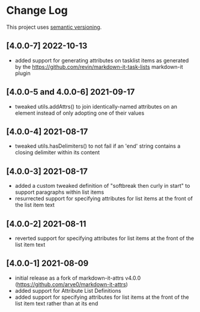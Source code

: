# Change Log

This project uses [semantic versioning](http://semver.org/).

## [4.0.0-7] 2022-10-13
- added support for generating attributes on tasklist items as generated by the <https://github.com/revin/markdown-it-task-lists> markdown-it plugin

## [4.0.0-5 and 4.0.0-6] 2021-09-17
- tweaked utils.addAttrs() to join identically-named attributes on an element instead of only adopting one of their values

## [4.0.0-4] 2021-08-17
- tweaked utils.hasDelimiters() to not fail if an 'end' string contains a closing delimiter within its content

## [4.0.0-3] 2021-08-17
- added a custom tweaked definition of "softbreak then curly in start" to support paragraphs within list items
- resurrected support for specifying attributes for list items at the front of the list item text

## [4.0.0-2] 2021-08-11
- reverted support for specifying attributes for list items at the front of the list item text

## [4.0.0-1] 2021-08-09
- initial release as a fork of markdown-it-attrs v4.0.0 (https://github.com/arve0/markdown-it-attrs)
- added support for Attribute List Definitions
- added support for specifying attributes for list items at the front of the list item text rather than at its end
